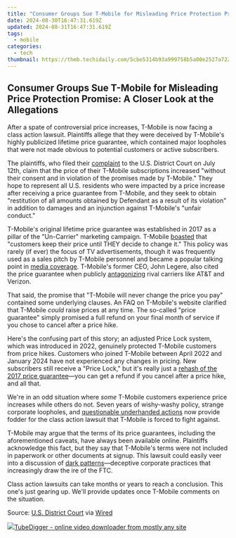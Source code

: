 ```yaml
---
title: "Consumer Groups Sue T-Mobile for Misleading Price Protection Promise: A Closer Look at the Allegations"
date: 2024-08-30T16:47:31.619Z
updated: 2024-08-31T16:47:31.619Z
tags:
  - mobile
categories:
  - tech
thumbnail: https://thmb.techidaily.com/5cbe5314b93a999758b5a00e2527a722031ccfee99834737192b083e09532191.jpg
---
```


## Consumer Groups Sue T-Mobile for Misleading Price Protection Promise: A Closer Look at the Allegations

After a spate of controversial price increases, T-Mobile is now facing a class action lawsuit. Plaintiffs allege that they were deceived by T-Mobile's highly publicized lifetime price guarantee, which contained major loopholes that were not made obvious to potential customers or active subscribers.

 The plaintiffs, who filed their [complaint](https://storage.courtlistener.com/recap/gov.uscourts.njd.551616/gov.uscourts.njd.551616.1.0.pdf) to the U.S. District Court on July 12th, claim that the price of their T-Mobile subscriptions increased "without their consent and in violation of the promises made by T-Mobile." They hope to represent all U.S. residents who were impacted by a price increase after receiving a price guarantee from T-Mobile, and they seek to obtain "restitution of all amounts obtained by Defendant as a result of its violation" in addition to damages and an injunction against T-Mobile's "unfair conduct."

 T-Mobile's original lifetime price guarantee was established in 2017 as a pillar of the "Un-Carrier" marketing campaign. T-Mobile [boasted](https://www.t-mobile.com/news/press/un-carrier-next) that "customers keep their price until THEY decide to change it." This policy was rarely (if ever) the focus of TV advertisements, though it was frequently used as a sales pitch by T-Mobile personnel and became a popular talking point in [media coverage](https://www.forbes.com/sites/greatspeculations/2017/01/12/why-t-mobiles-all-in-pricing-strategy-could-pay-off/). T-Mobile's former CEO, John Legere, also cited the price guarantee when publicly [antagonizing](https://fortune.com/2017/01/06/t-mobile-ceo-2017-predictions/) rival carriers like AT&T and Verizon.

 That said, the promise that "T-Mobile will never change the price you pay" contained some underlying clauses. An FAQ on T-Mobile's website clarified that T-Mobile _could_ raise prices at any time. The so-called "price guarantee" simply promised a full refund on your final month of service if you chose to cancel after a price hike.

 Here's the confusing part of this story; an adjusted Price Lock system, which was introduced in 2022, genuinely protected T-Mobile customers from price hikes. Customers who joined T-Mobile between April 2022 and January 2024 have not experienced any changes in pricing. New subscribers still receive a "Price Lock," but it's really just a [rehash of the 2017 price guarantee](https://youtube-web.techidaily.com/024-approved-targeted-approach-carving-out-your-space-on-youtube/)—you can get a refund if you cancel after a price hike, and all that.

 We're in an odd situation where _some_ T-Mobile customers experience price increases while others do not. Seven years of wishy-washy policy, strange corporate loopholes, and [questionable underhanded actions](https://instagram-clips.techidaily.com/updated-step-up-your-game-expert-tips-on-producing-compelling-slow-motion-photos-and-videos-for-instagram/) now provide fodder for the class action lawsuit that T-Mobile is forced to fight against.

 T-Mobile may argue that the terms of its price guarantees, including the aforementioned caveats, have always been available online. Plaintiffs acknowledge this fact, but they say that T-Mobile's terms were not included in paperwork or other documents at signup. This lawsuit could easily veer into a discussion of [dark patterns](https://techcrunch.com/2024/07/10/ftc-study-finds-dark-patterns-used-by-a-majority-of-subscription-apps-and-websites/)—deceptive corporate practices that increasingly draw the ire of the FTC.

 Class action lawsuits can take months or years to reach a conclusion. This one's just gearing up. We'll provide updates once T-Mobile comments on the situation.

 Source: [U.S. District Court](https://storage.courtlistener.com/recap/gov.uscourts.njd.551616/gov.uscourts.njd.551616.1.0.pdf) via [Wired](https://www.wired.com/story/t-mobile-class-action-lawsuit-lifetime-price-guarantee/)

<ins class="adsbygoogle"
     style="display:block"
     data-ad-format="autorelaxed"
     data-ad-client="ca-pub-7571918770474297"
     data-ad-slot="1223367746"></ins>



<ins class="adsbygoogle"
     style="display:block"
     data-ad-client="ca-pub-7571918770474297"
     data-ad-slot="8358498916"
     data-ad-format="auto"
     data-full-width-responsive="true"></ins>



<!-- affiliate ads begin -->
<a href="https://secure.2checkout.com/order/checkout.php?PRODS=4572700&QTY=1&AFFILIATE=108875&CART=1"><img src="	https://www.tubedigger.com/wp-content/uploads/2020/08/tubedigger-software-new.png" border="0">TubeDigger - online video downloader from mostly any site</a>
<!-- affiliate ads end -->